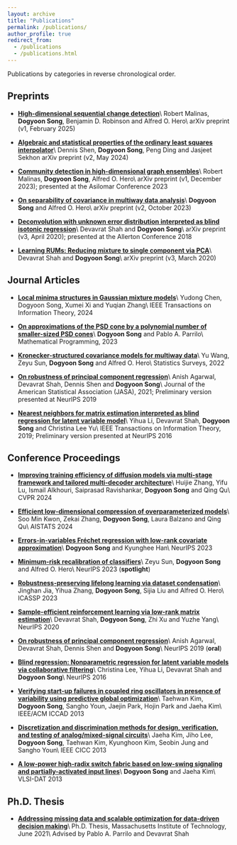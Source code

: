 ```yaml
---
layout: archive
title: "Publications"
permalink: /publications/
author_profile: true
redirect_from:
  - /publications
  - /publications.html
---
```


Publications by categories in reverse chronological order.  


## Preprints

* **[High-dimensional sequential change detection](https://arxiv.org/pdf/2502.05377)**\\
Robert Malinas, **Dogyoon Song**, Benjamin D. Robinson and Alfred O. Hero\\
arXiv preprint  (v1, February 2025)

* **[Algebraic and statistical properties of the ordinary least squares interpolator](https://arxiv.org/abs/2309.15769)**\\
Dennis Shen, **Dogyoon Song**, Peng Ding and Jasjeet Sekhon
arXiv preprint  (v2, May 2024)

* **[Community detection in high-dimensional graph ensembles](https://arxiv.org/abs/2312.03900)**\\
Robert Malinas, **Dogyoon Song**, Alfred O. Hero\\
arXiv preprint  (v1, December 2023); presented at the Asilomar Conference 2023

* **[On separability of covariance in multiway data analysis](https://arxiv.org/abs/2302.02415)**\\
**Dogyoon Song** and Alfred O. Hero\\
arXiv preprint  (v2, October 2023)

* **[Deconvolution with unknown error distribution interpreted as blind isotonic regression](https://arxiv.org/abs/1803.03469)**\\
Devavrat Shah and **Dogyoon Song**\\
arXiv preprint  (v3, April 2020); presented at the Allerton Conference 2018

* **[Learning RUMs: Reducing mixture to single component via PCA](https://arxiv.org/abs/1812.11917)**\\
Devavrat Shah and **Dogyoon Song**\\
arXiv preprint  (v3, March 2020)



## Journal Articles

* **[Local minima structures in Gaussian mixture models](https://ieeexplore.ieee.org/abstract/document/10463706)**\\
Yudong Chen, Dogyoon Song, Xumei Xi and Yuqian Zhang\\
IEEE Transactions on Information Theory, 2024

* **[On approximations of the PSD cone by a polynomial number of smaller-sized PSD cones](https://link.springer.com/article/10.1007/s10107-022-01795-7)**\\
**Dogyoon Song** and Pablo A. Parrilo\\
Mathematical Programming, 2023

* **[Kronecker-structured covariance models for multiway data](https://projecteuclid.org/journals/statistics-surveys/volume-16/issue-none/Kronecker-structured-covariance-models-for-multiway-data/10.1214/22-SS139.full)**\\
Yu Wang, Zeyu Sun, **Dogyoon Song** and Alfred O. Hero\\
Statistics Surveys, 2022

* **[On robustness of principal component regression](https://www.tandfonline.com/doi/abs/10.1080/01621459.2021.1928513)**\\
Anish Agarwal, Devavrat Shah, Dennis Shen and **Dogyoon Song**\\
Journal of the American Statistical Association (JASA), 2021; Preliminary version presented at NeurIPS 2019

* **[Nearest neighbors for matrix estimation interpreted as blind regression for latent variable model](https://ieeexplore.ieee.org/abstract/document/8886428)**\\
Yihua Li, Devavrat Shah, **Dogyoon Song** and Christina Lee Yu\\
IEEE Transactions on Information Theory, 2019; Preliminary version presented at NeurIPS 2016




## Conference Proceedings

* **[Improving training efficiency of diffusion models via multi-stage framework and tailored multi-decoder architecture](https://openaccess.thecvf.com/content/CVPR2024/html/Zhang_Improving_Training_Efficiency_of_Diffusion_Models_via_Multi-Stage_Framework_and_CVPR_2024_paper.html)**\\
Huijie Zhang, Yifu Lu, Ismail Alkhouri, Saiprasad Ravishankar, **Dogyoon Song** and Qing Qu\\
CVPR 2024

* **[Efficient low-dimensional compression of overparameterized models](https://proceedings.mlr.press/v238/min-kwon24a.html)**\\
Soo Min Kwon, Zekai Zhang, **Dogyoon Song**, Laura Balzano and Qing Qu\\
AISTATS 2024

* **[Errors-in-variables Fréchet regression with low-rank covariate approximation](https://proceedings.neurips.cc/paper_files/paper/2023/hash/ff06c57ef80625386884906c2d2d2429-Abstract-Conference.html)**\\
**Dogyoon Song** and Kyunghee Han\\
NeurIPS 2023 

* **[Minimum-risk recalibration of classifiers](https://proceedings.neurips.cc/paper_files/paper/2023/hash/dbd6b295535e44f2b8ec0c3f1da7c509-Abstract-Conference.html)**\\
Zeyu Sun, **Dogyoon Song** and Alfred O. Hero\\
NeurIPS 2023 (**spotlight**)

* **[Robustness-preserving lifelong learning via dataset condensation](https://ieeexplore.ieee.org/abstract/document/10096756)**\\
Jinghan Jia, Yihua Zhang, **Dogyoon Song**, Sijia Liu and Alfred O. Hero\\
ICASSP 2023

* **[Sample-efficient reinforcement learning via low-rank matrix estimation](https://proceedings.neurips.cc/paper/2020/hash/8d2355364e9a2ba1f82f975414937b43-Abstract.html)**\\
Devavrat Shah, **Dogyoon Song**, Zhi Xu and Yuzhe Yang\\
NeurIPS 2020

* **[On robustness of principal component regression](https://proceedings.neurips.cc/paper/2019/hash/923e325e16617477e457f6a468a2d6df-Abstract.html)**\\
Anish Agarwal, Devavrat Shah, Dennis Shen and **Dogyoon Song**\\
NeurIPS 2019 (**oral**)

* **[Blind regression: Nonparametric regression for latent variable models via collaborative filtering](https://proceedings.neurips.cc/paper/2016/hash/678a1491514b7f1006d605e9161946b1-Abstract.html)**\\
Christina Lee, Yihua Li, Devavrat Shah and **Dogyoon Song**\\
NeurIPS 2016

* **[Verifying  start-up failures in coupled ring oscillators in presence of variability using predictive global optimization](https://ieeexplore.ieee.org/abstract/document/6691161)**\\
Taehwan Kim, **Dogyoon Song**, Sangho Youn, Jaejin Park, Hojin Park and Jaeha Kim\\
IEEE/ACM ICCAD 2013

* **[Discretization and discrimination methods for design, verification, and testing of analog/mixed-signal circuits](https://ieeexplore.ieee.org/abstract/document/6658488)**\\
Jaeha Kim, Jiho Lee, **Dogyoon Song**, Taehwan Kim, Kyunghoon Kim, Seobin Jung and Sangho Youn\\
IEEE CICC 2013

* **[A low-power high-radix switch fabric based on low-swing signaling and partially-activated input lines](https://ieeexplore.ieee.org/abstract/document/6533825)**\\
**Dogyoon Song** and Jaeha Kim\\
VLSI-DAT 2013



## Ph.D. Thesis
* **[Addressing missing data and scalable optimization for data-driven decision making](https://dspace.mit.edu/handle/1721.1/139254)**\\
Ph.D. Thesis, Massachusetts Institute of Technology, June 2021\\
Advised by Pablo A. Parrilo and Devavrat Shah